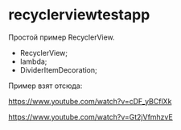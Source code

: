 # recyclerviewtestapp

Простой пример RecyclerView.

- RecyclerView;
- lambda;
- DividerItemDecoration;

Пример взят отсюда:

https://www.youtube.com/watch?v=cDF_yBCflXk

https://www.youtube.com/watch?v=Gt2jVfmhzvE
